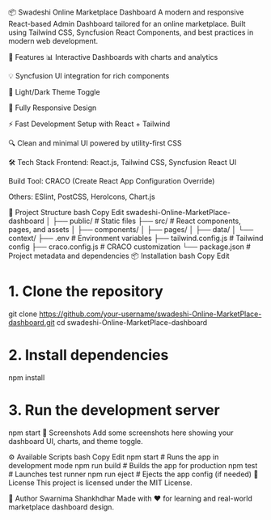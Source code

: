 📦 Swadeshi Online Marketplace Dashboard
A modern and responsive React-based Admin Dashboard tailored for an online marketplace. Built using Tailwind CSS, Syncfusion React Components, and best practices in modern web development.

🚀 Features
📊 Interactive Dashboards with charts and analytics

💡 Syncfusion UI integration for rich components

🌙 Light/Dark Theme Toggle

📱 Fully Responsive Design

⚡ Fast Development Setup with React + Tailwind

🔍 Clean and minimal UI powered by utility-first CSS

🛠️ Tech Stack
Frontend: React.js, Tailwind CSS, Syncfusion React UI

Build Tool: CRACO (Create React App Configuration Override)

Others: ESlint, PostCSS, HeroIcons, Chart.js

📁 Project Structure
bash
Copy
Edit
swadeshi-Online-MarketPlace-dashboard
│
├── public/               # Static files
├── src/                  # React components, pages, and assets
│   ├── components/
│   ├── pages/
│   ├── data/
│   └── context/
├── .env                  # Environment variables
├── tailwind.config.js    # Tailwind config
├── craco.config.js       # CRACO customization
└── package.json          # Project metadata and dependencies
📦 Installation
bash
Copy
Edit
# 1. Clone the repository
git clone https://github.com/your-username/swadeshi-Online-MarketPlace-dashboard.git
cd swadeshi-Online-MarketPlace-dashboard

# 2. Install dependencies
npm install

# 3. Run the development server
npm start
📸 Screenshots
Add some screenshots here showing your dashboard UI, charts, and theme toggle.

⚙️ Available Scripts
bash
Copy
Edit
npm start      # Runs the app in development mode
npm run build  # Builds the app for production
npm test       # Launches test runner
npm run eject  # Ejects the app config (if needed)
📃 License
This project is licensed under the MIT License.

👤 Author
Swarnima Shankhdhar
Made with ❤️ for learning and real-world marketplace dashboard design.
